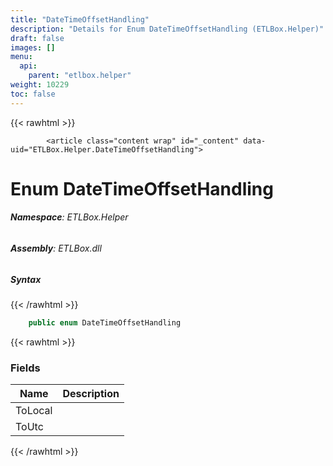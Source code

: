 ```yaml
---
title: "DateTimeOffsetHandling"
description: "Details for Enum DateTimeOffsetHandling (ETLBox.Helper)"
draft: false
images: []
menu:
  api:
    parent: "etlbox.helper"
weight: 10229
toc: false
---
```


{{< rawhtml >}}

            <article class="content wrap" id="_content" data-uid="ETLBox.Helper.DateTimeOffsetHandling">
  <h1 id="ETLBox_Helper_DateTimeOffsetHandling" data-uid="ETLBox.Helper.DateTimeOffsetHandling" class="text-break">Enum DateTimeOffsetHandling</h1>
  <div class="markdown level0 summary"></div>
  <div class="markdown level0 conceptual"></div>
<h6><strong>Namespace</strong>: ETLBox.Helper</h6>
  <h6><strong>Assembly</strong>: ETLBox.dll</h6>
  <h5 id="ETLBox_Helper_DateTimeOffsetHandling_syntax">Syntax</h5>
{{< /rawhtml >}}

```C#
    public enum DateTimeOffsetHandling
```

{{< rawhtml >}}
  <h3 id="fields">Fields
</h3>
  <table class="table table-bordered table-condensed">
    <thead>
      <tr>
        <th>Name</th>
        <th>Description</th>
      </tr>
    <thead>
    </thead></thead><tbody>
      <tr>
        <td id="ETLBox_Helper_DateTimeOffsetHandling_ToLocal">ToLocal</td>
        <td></td>
      </tr>
      <tr>
        <td id="ETLBox_Helper_DateTimeOffsetHandling_ToUtc">ToUtc</td>
        <td></td>
      </tr>
    </tbody>
  </table>

{{< /rawhtml >}}
